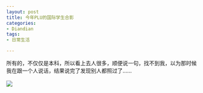 ```yaml
---
layout: post
title: 今年PLU的国际学生合影
categories:
- Diandian
tags:
- 日常生活

---
```

所有的，不仅仅是本科，所以看上去人很多，顺便说一句，找不到我，以为那时候我在跟一个人说话，结果说完了发现别人都照过了……
<br />
<br />
<img src="http://m1.img.srcdd.com/farm5/d/2012/0627/10/F24E749C306F0B55B1B69836F5512404_B500_900_500_282.JPEG" />